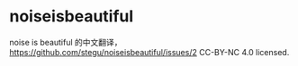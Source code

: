 # noiseisbeautiful
noise is beautiful 的中文翻译， https://github.com/stegu/noiseisbeautiful/issues/2 CC-BY-NC 4.0 licensed.
